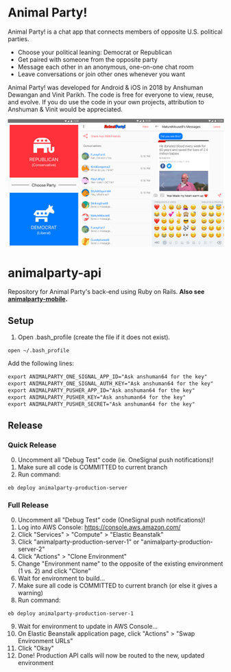 # Animal Party!
Animal Party! is a chat app that connects members of opposite U.S. political parties.

* Choose your political leaning: Democrat or Republican
* Get paired with someone from the opposite party
* Message each other in an anonymous, one-on-one chat room
* Leave conversations or join other ones whenever you want

Animal Party! was developed for Android & iOS in 2018 by Anshuman Dewangan and Vinit Parikh. The code is free for everyone to view, reuse, and evolve. If you do use the code in your own projects, attribution to Anshuman & Vinit would be appreciated. 

![Alt](AnimalParty-Screenshots.png)

# animalparty-api
Repository for Animal Party's back-end using Ruby on Rails. **Also see [animalparty-mobile](https://github.com/anshuman64/animalparty-mobile).**

## Setup
1. Open .bash_profile (create the file if it does not exist).
````
open ~/.bash_profile
````
Add the following lines:
````
export ANIMALPARTY_ONE_SIGNAL_APP_ID="Ask anshuman64 for the key"
export ANIMALPARTY_ONE_SIGNAL_AUTH_KEY="Ask anshuman64 for the key"
export ANIMALPARTY_PUSHER_APP_ID="Ask anshuman64 for the key"
export ANIMALPARTY_PUSHER_KEY="Ask anshuman64 for the key"
export ANIMALPARTY_PUSHER_SECRET="Ask anshuman64 for the key"
````

## Release
### Quick Release
0. Uncomment all "Debug Test" code (ie. OneSignal push notifications)!
1. Make sure all code is COMMITTED to current branch
1. Run command:
````
eb deploy animalparty-production-server
````

### Full Release
0. Uncomment all "Debug Test" code (OneSignal push notifications)!
1. Log into AWS Console: https://console.aws.amazon.com/
2. Click "Services" > "Compute" > "Elastic Beanstalk"
3. Click "animalparty-production-server-1" or "animalparty-production-server-2"
4. Click "Actions" > "Clone Environment"
5. Change "Environment name" to the opposite of the existing environment (1 vs. 2) and click "Clone"
6. Wait for environment to build...
7. Make sure all code is COMMITTED to current branch (or else it gives a warning)
8. Run command:
````
eb deploy animalparty-production-server-1
````
9. Wait for environment to update in AWS Console...
10. On Elastic Beanstalk application page, click "Actions" > "Swap Environment URLs"
11. Click "Okay"
12. Done! Production API calls will now be routed to the new, updated environment
